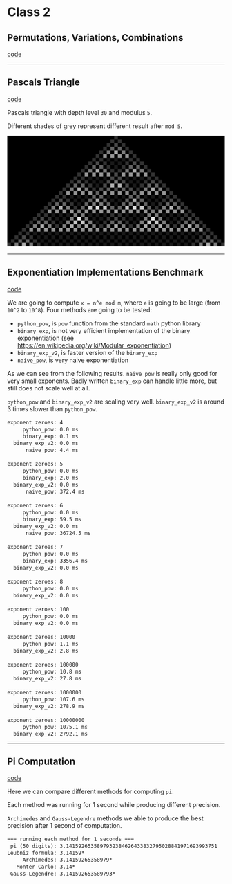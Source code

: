 # Class 2

## Permutations, Variations, Combinations

[code](code/combinatorics.py)

---

## Pascals Triangle

[code](code/pascals.py)

Pascals triangle with depth level `30` and modulus `5`.

Different shades of grey represent different result after `mod 5`.

![pascals](code/img/pascals.bmp)

---

## Exponentiation Implementations Benchmark

[code](code/exponentiation.py)

We are going to compute `x = n^e mod m`, where `e` is going to be large (from `10^2` to `10^8`).
Four methods are going to be tested:
- `python_pow`, is `pow` function from the standard `math` python library
- `binary_exp`, is not very efficient implementation of the binary exponentiation (see https://en.wikipedia.org/wiki/Modular_exponentiation)
- `binary_exp_v2`, is faster version of the `binary_exp`
- `naive_pow`, is very naive exponentiation

As we can see from the following results. `naive_pow` is really only good for
very small exponents.
Badly written `binary_exp` can handle little more, but still does not scale
well at all.

`python_pow` and `binary_exp_v2` are scaling very well.
`binary_exp_v2` is around 3 times slower than `python_pow`.

```
exponent zeroes: 4
     python_pow: 0.0 ms
     binary_exp: 0.1 ms
  binary_exp_v2: 0.0 ms
      naive_pow: 4.4 ms

exponent zeroes: 5
     python_pow: 0.0 ms
     binary_exp: 2.0 ms
  binary_exp_v2: 0.0 ms
      naive_pow: 372.4 ms

exponent zeroes: 6
     python_pow: 0.0 ms
     binary_exp: 59.5 ms
  binary_exp_v2: 0.0 ms
      naive_pow: 36724.5 ms

exponent zeroes: 7
     python_pow: 0.0 ms
     binary_exp: 3356.4 ms
  binary_exp_v2: 0.0 ms

exponent zeroes: 8
     python_pow: 0.0 ms
  binary_exp_v2: 0.0 ms

exponent zeroes: 100
     python_pow: 0.0 ms
  binary_exp_v2: 0.0 ms

exponent zeroes: 10000
     python_pow: 1.1 ms
  binary_exp_v2: 2.8 ms

exponent zeroes: 100000
     python_pow: 10.8 ms
  binary_exp_v2: 27.8 ms

exponent zeroes: 1000000
     python_pow: 107.6 ms
  binary_exp_v2: 278.9 ms

exponent zeroes: 10000000
     python_pow: 1075.1 ms
  binary_exp_v2: 2792.1 ms
```

---

## Pi Computation

[code](code/pi_computation.py)

Here we can compare different methods for computing `pi`.

Each method was running for 1 second while producing different precision.

`Archimedes` and `Gauss-Legendre` methods we able to produce the best precision
after 1 second of computation.

```
=== running each method for 1 seconds ===
 pi (50 digits): 3.1415926535897932384626433832795028841971693993751
Leubniz formula: 3.14159*
     Archimedes: 3.14159265358979*
   Monter Carlo: 3.14*
 Gauss-Legendre: 3.141592653589793*
```
